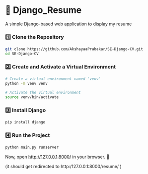 # 📝 Django_Resume

A simple Django-based web application to display my resume
 
### 1️⃣ Clone the Repository  
```bash
git clone https://github.com/AkshayaaPrabakar/SE-Django-CV.git
cd SE-Django-CV
```
### 2️⃣ Create and Activate a Virtual Environment
```bash
# Create a virtual environment named 'venv'
python -m venv venv

# Activate the virtual environment
source venv/bin/activate
```
### 3️⃣ Install Django
```bash
pip install django
```
### 4️⃣ Run the Project
```bash
python main.py runserver
```
Now, open http://127.0.0.1:8000/ in your browser. 🚀

(it should get redirected to http:/127.0.0.1:8000/resume/ )
